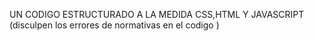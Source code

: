 UN CODIGO ESTRUCTURADO A LA MEDIDA
CSS,HTML Y JAVASCRIPT
(disculpen los errores de normativas en el codigo )
